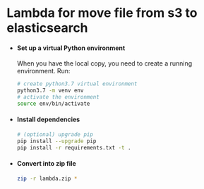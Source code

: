 # Lambda for move file from s3 to elasticsearch

* #### Set up a virtual Python environment

  When you have the local copy, you need to create a running environment. Run:

  ```bash
  # create python3.7 virtual environment
  python3.7 -m venv env
  # activate the environment
  source env/bin/activate
  ```
* #### Install dependencies
  ```bash
  # (optional) upgrade pip
  pip install --upgrade pip
  pip install -r requirements.txt -t .
  ```
  
* #### Convert into zip file
  ```bash
  zip -r lambda.zip *
  ```
